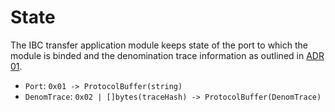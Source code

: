 <!--
order: 2
-->

# State

The IBC transfer application module keeps state of the port to which the module is binded and the denomination trace information as outlined in [ADR 01](../../architecture/adr-001-coin-source-tracing.md).

- `Port`: `0x01 -> ProtocolBuffer(string)`
- `DenomTrace`: `0x02 | []bytes(traceHash) -> ProtocolBuffer(DenomTrace)`
